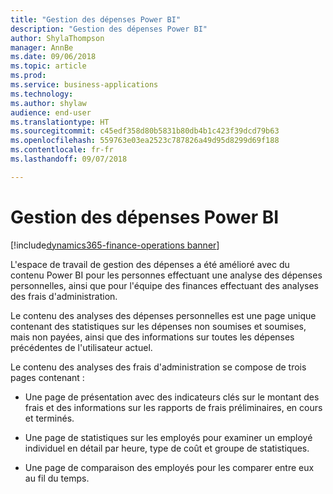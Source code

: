```yaml
---
title: "Gestion des dépenses Power BI"
description: "Gestion des dépenses Power BI"
author: ShylaThompson
manager: AnnBe
ms.date: 09/06/2018
ms.topic: article
ms.prod: 
ms.service: business-applications
ms.technology: 
ms.author: shylaw
audience: end-user
ms.translationtype: HT
ms.sourcegitcommit: c45edf358d80b5831b80db4b1c423f39dcd79b63
ms.openlocfilehash: 559763e03ea2523c787826a49d95d8299d69f188
ms.contentlocale: fr-fr
ms.lasthandoff: 09/07/2018

---
```

#  <a name="expense-management-power-bi"></a>Gestion des dépenses Power BI 

[!include[dynamics365-finance-operations banner](../includes/dynamics365-finance-operations.md)]

L'espace de travail de gestion des dépenses a été amélioré avec du contenu Power BI pour les personnes effectuant une analyse des dépenses personnelles, ainsi que pour l'équipe des finances effectuant des analyses des frais d'administration. 

Le contenu des analyses des dépenses personnelles est une page unique contenant des statistiques sur les dépenses non soumises et soumises, mais non payées, ainsi que des informations sur toutes les dépenses précédentes de l'utilisateur actuel.

Le contenu des analyses des frais d'administration se compose de trois pages contenant :

- Une page de présentation avec des indicateurs clés sur le montant des frais et des informations sur les rapports de frais préliminaires, en cours et terminés. 

- Une page de statistiques sur les employés pour examiner un employé individuel en détail par heure, type de coût et groupe de statistiques. 

- Une page de comparaison des employés pour les comparer entre eux au fil du temps. 



